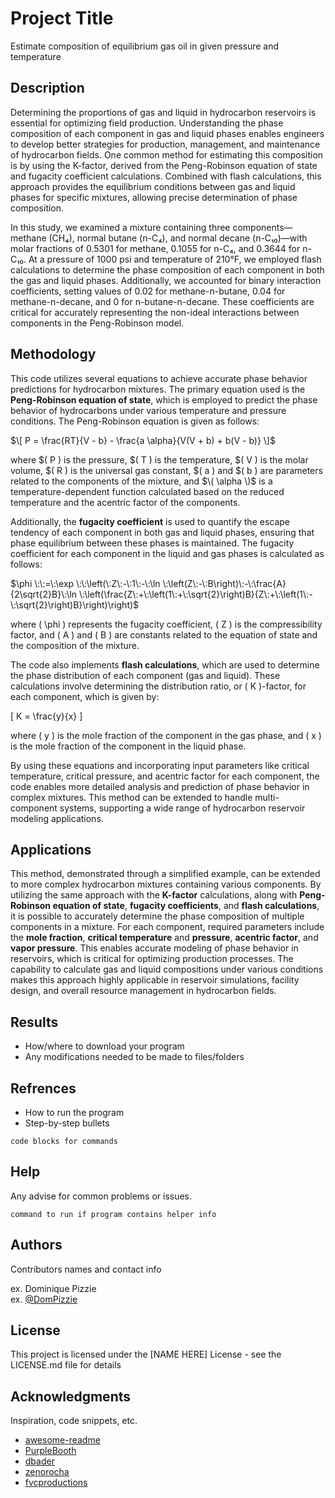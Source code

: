 # Project Title

Estimate composition of equilibrium gas oil in given pressure and temperature

## Description
Determining the proportions of gas and liquid in hydrocarbon reservoirs is essential for optimizing field production. Understanding the phase composition of each component in gas and liquid phases enables engineers to develop better strategies for production, management, and maintenance of hydrocarbon fields. One common method for estimating this composition is by using the K-factor, derived from the Peng-Robinson equation of state and fugacity coefficient calculations. Combined with flash calculations, this approach provides the equilibrium conditions between gas and liquid phases for specific mixtures, allowing precise determination of phase composition.

In this study, we examined a mixture containing three components—methane (CH₄), normal butane (n-C₄), and normal decane (n-C₁₀)—with molar fractions of 0.5301 for methane, 0.1055 for n-C₄, and 0.3644 for n-C₁₀. At a pressure of 1000 psi and temperature of 210°F, we employed flash calculations to determine the phase composition of each component in both the gas and liquid phases. Additionally, we accounted for binary interaction coefficients, setting values of 0.02 for methane-n-butane, 0.04 for methane-n-decane, and 0 for n-butane-n-decane. These coefficients are critical for accurately representing the non-ideal interactions between components in the Peng-Robinson model.

## Methodology

This code utilizes several equations to achieve accurate phase behavior predictions for hydrocarbon mixtures. The primary equation used is the **Peng-Robinson equation of state**, which is employed to predict the phase behavior of hydrocarbons under various temperature and pressure conditions. The Peng-Robinson equation is given as follows:

$\[
P = \frac{RT}{V - b} - \frac{a \alpha}{V(V + b) + b(V - b)}
\]$

where $\( P \) is the pressure, $\( T \) is the temperature, $\( V \) is the molar volume, $\( R \) is the universal gas constant, $\( a \) and $\( b \) are parameters related to the components of the mixture, and $\( \alpha \)$ is a temperature-dependent function calculated based on the reduced temperature and the acentric factor of the components.

Additionally, the **fugacity coefficient** is used to quantify the escape tendency of each component in both gas and liquid phases, ensuring that phase equilibrium between these phases is maintained. The fugacity coefficient for each component in the liquid and gas phases is calculated as follows:

$\phi \:\:=\:\exp \:\:\left(\:Z\:-\:1\:-\:\ln \:\left(Z\:-\:B\right)\:-\:\frac{A}{2\sqrt{2}B}\:\ln \:\left(\frac{Z\:+\:\left(1\:+\:\sqrt{2}\right)B}{Z\:+\:\left(1\:-\:\sqrt{2}\right)B}\right)\right)$

where \( \phi \) represents the fugacity coefficient, \( Z \) is the compressibility factor, and \( A \) and \( B \) are constants related to the equation of state and the composition of the mixture.

The code also implements **flash calculations**, which are used to determine the phase distribution of each component (gas and liquid). These calculations involve determining the distribution ratio, or \( K \)-factor, for each component, which is given by:

\[
K = \frac{y}{x}
\]

where \( y \) is the mole fraction of the component in the gas phase, and \( x \) is the mole fraction of the component in the liquid phase.

By using these equations and incorporating input parameters like critical temperature, critical pressure, and acentric factor for each component, the code enables more detailed analysis and prediction of phase behavior in complex mixtures. This method can be extended to handle multi-component systems, supporting a wide range of hydrocarbon reservoir modeling applications.
## Applications


This method, demonstrated through a simplified example, can be extended to more complex hydrocarbon mixtures containing various components. By utilizing the same approach with the **K-factor** calculations, along with **Peng-Robinson equation of state**, **fugacity coefficients**, and **flash calculations**, it is possible to accurately determine the phase composition of multiple components in a mixture. For each component, required parameters include the **mole fraction**, **critical temperature** and **pressure**, **acentric factor**, and **vapor pressure**. This enables accurate modeling of phase behavior in reservoirs, which is critical for optimizing production processes. The capability to calculate gas and liquid compositions under various conditions makes this approach highly applicable in reservoir simulations, facility design, and overall resource management in hydrocarbon fields.

## Results

* How/where to download your program
* Any modifications needed to be made to files/folders

## Refrences
* How to run the program
* Step-by-step bullets
```
code blocks for commands
```

## Help

Any advise for common problems or issues.
```
command to run if program contains helper info
```

## Authors

Contributors names and contact info

ex. Dominique Pizzie  
ex. [@DomPizzie](https://twitter.com/dompizzie)


## License

This project is licensed under the [NAME HERE] License - see the LICENSE.md file for details

## Acknowledgments

Inspiration, code snippets, etc.
* [awesome-readme](https://github.com/matiassingers/awesome-readme)
* [PurpleBooth](https://gist.github.com/PurpleBooth/109311bb0361f32d87a2)
* [dbader](https://github.com/dbader/readme-template)
* [zenorocha](https://gist.github.com/zenorocha/4526327)
* [fvcproductions](https://gist.github.com/fvcproductions/1bfc2d4aecb01a834b46)
 
